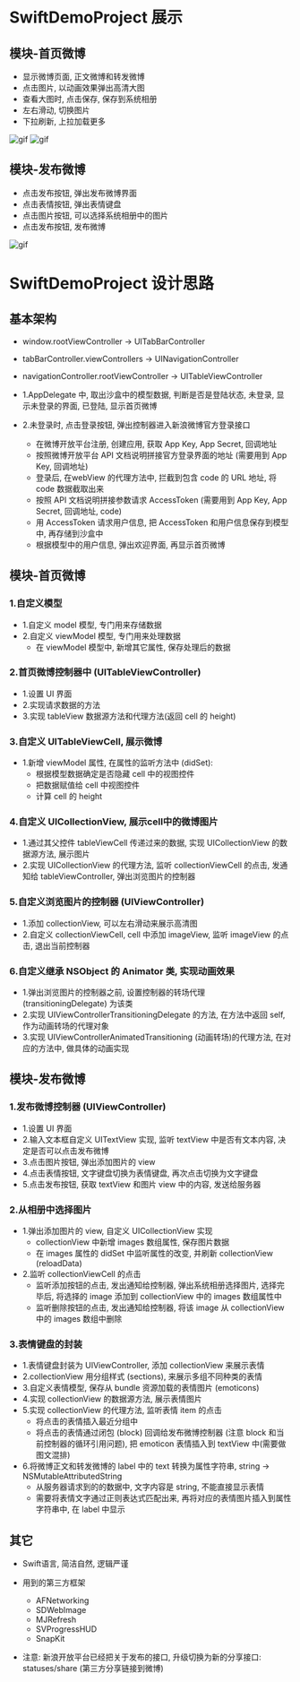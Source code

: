 # SwiftDemoProject 展示

## 模块-首页微博
- 显示微博页面, 正文微博和转发微博
- 点击图片, 以动画效果弹出高清大图
- 查看大图时, 点击保存, 保存到系统相册
- 左右滑动, 切换图片
- 下拉刷新, 上拉加载更多

![gif](https://github.com/PageStep/SwiftDemoProject/raw/master/Screenshots/1.gif)
![gif](https://github.com/PageStep/SwiftDemoProject/raw/master/Screenshots/2.gif)

## 模块-发布微博
- 点击发布按钮, 弹出发布微博界面
- 点击表情按钮, 弹出表情键盘
- 点击图片按钮, 可以选择系统相册中的图片
- 点击发布按钮, 发布微博

![gif](https://github.com/PageStep/SwiftDemoProject/raw/master/Screenshots/3.gif)


# SwiftDemoProject 设计思路

## 基本架构
- window.rootViewController -> UITabBarController
- tabBarController.viewControllers -> UINavigationController
- navigationController.rootViewController -> UITableViewController

- 1.AppDelegate 中, 取出沙盒中的模型数据, 判断是否是登陆状态, 未登录, 显示未登录的界面, 已登陆, 显示首页微博
- 2.未登录时, 点击登录按钮, 弹出控制器进入新浪微博官方登录接口
  - 在微博开放平台注册, 创建应用, 获取 App Key, App Secret, 回调地址
  - 按照微博开放平台 API 文档说明拼接官方登录界面的地址 (需要用到 App Key, 回调地址)
  - 登录后, 在webView 的代理方法中, 拦截到包含 code 的 URL 地址, 将 code 数据截取出来
  - 按照 API 文档说明拼接参数请求 AccessToken (需要用到 App Key, App Secret, 回调地址, code)
  - 用 AccessToken 请求用户信息, 把 AccessToken 和用户信息保存到模型中, 再存储到沙盒中
  - 根据模型中的用户信息, 弹出欢迎界面, 再显示首页微博


## 模块-首页微博
### 1.自定义模型
- 1.自定义 model 模型, 专门用来存储数据
- 2.自定义 viewModel 模型, 专门用来处理数据
  - 在 viewModel 模型中, 新增其它属性, 保存处理后的数据

### 2.首页微博控制器中 (UITableViewController)
- 1.设置 UI 界面
- 2.实现请求数据的方法
- 3.实现 tableView 数据源方法和代理方法(返回 cell 的 height)

### 3.自定义 UITableViewCell, 展示微博
- 1.新增 viewModel 属性, 在属性的监听方法中 (didSet):
  - 根据模型数据确定是否隐藏 cell 中的视图控件
  - 把数据赋值给 cell 中视图控件
  - 计算 cell 的 height

### 4.自定义 UICollectionView, 展示cell中的微博图片
- 1.通过其父控件 tableViewCell 传递过来的数据, 实现 UICollectionView 的数据源方法, 展示图片
- 2.实现 UICollectionView 的代理方法, 监听 collectionViewCell 的点击, 发通知给 tableViewController, 弹出浏览图片的控制器

### 5.自定义浏览图片的控制器 (UIViewController)
- 1.添加 collectionView, 可以左右滑动来展示高清图
- 2.自定义 collectionViewCell, cell 中添加 imageView, 监听 imageView 的点击, 退出当前控制器

### 6.自定义继承 NSObject 的 Animator 类, 实现动画效果
- 1.弹出浏览图片的控制器之前, 设置控制器的转场代理 (transitioningDelegate) 为该类
- 2.实现 UIViewControllerTransitioningDelegate 的方法, 在方法中返回 self, 作为动画转场的代理对象
- 3.实现 UIViewControllerAnimatedTransitioning (动画转场)的代理方法, 在对应的方法中, 做具体的动画实现


## 模块-发布微博
### 1.发布微博控制器 (UIViewController)
- 1.设置 UI 界面
- 2.输入文本框自定义 UITextView 实现, 监听 textView 中是否有文本内容, 决定是否可以点击发布微博
- 3.点击图片按钮, 弹出添加图片的 view
- 4.点击表情按钮, 文字键盘切换为表情键盘, 再次点击切换为文字键盘
- 5.点击发布按钮, 获取 textView 和图片 view 中的内容, 发送给服务器


### 2.从相册中选择图片
- 1.弹出添加图片的 view, 自定义 UICollectionView 实现
  - collectionView 中新增 images 数组属性, 保存图片数据
  - 在 images 属性的 didSet 中监听属性的改变, 并刷新 collectionView (reloadData)
- 2.监听 collectionViewCell 的点击
  - 监听添加按钮的点击, 发出通知给控制器, 弹出系统相册选择图片, 选择完毕后, 将选择的 image 添加到 collectionView 中的 images 数组属性中
  - 监听删除按钮的点击, 发出通知给控制器, 将该 image 从 collectionView 中的 images 数组中删除
  
### 3.表情键盘的封装
- 1.表情键盘封装为 UIViewController, 添加 collectionView 来展示表情
- 2.collectionView 用分组样式 (sections), 来展示多组不同种类的表情
- 3.自定义表情模型, 保存从 bundle 资源加载的表情图片 (emoticons)
- 4.实现 collectionView 的数据源方法, 展示表情图片
- 5.实现 collectionView 的代理方法, 监听表情 item 的点击
  - 将点击的表情插入最近分组中
  - 将点击的表情通过闭包 (block) 回调给发布微博控制器 (注意 block 和当前控制器的循环引用问题), 把 emoticon 表情插入到 textView 中(需要做图文混排)
- 6.将微博正文和转发微博的 label 中的 text 转换为属性字符串, string -> NSMutableAttributedString
  - 从服务器请求到的的数据中, 文字内容是 string, 不能直接显示表情
  - 需要将表情文字通过正则表达式匹配出来, 再将对应的表情图片插入到属性字符串中, 在 label 中显示


## 其它
- Swift语言, 简洁自然, 逻辑严谨

- 用到的第三方框架
  - AFNetworking
  - SDWebImage
  - MJRefresh
  - SVProgressHUD
  - SnapKit

- 注意: 新浪开放平台已经把关于发布的接口, 升级切换为新的分享接口: statuses/share (第三方分享链接到微博)

